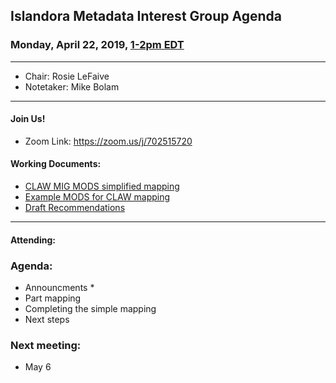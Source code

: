 ## Islandora Metadata Interest Group Agenda
### Monday, April 22, 2019, [1-2pm EDT](http://www.thetimezoneconverter.com/?t=1%20pm&tz=Toronto&)

---
* Chair: Rosie LeFaive
* Notetaker: Mike Bolam 

---

#### Join Us!
* Zoom Link: https://zoom.us/j/702515720

#### Working Documents:
* [CLAW MIG MODS simplified mapping](https://docs.google.com/spreadsheets/d/18u2qFJ014IIxlVpM3JXfDEFccwBZcoFsjbBGpvL0jJI/edit#gid=0)
* [Example MODS for CLAW mapping](https://docs.google.com/spreadsheets/d/1C2Xie7HUDSgRT5v4ldoJvlNdoXz2GHAPvL3PE3TOKW8/edit#gid=1829081124)
* [Draft Recommendations](https://docs.google.com/document/d/15qSO9YcALtYSqd6CUuGx0t8FwUJ5pPwVPz0PA5rU898/edit#heading=h.f9r6knw0rjvu)
---

#### Attending:


### Agenda:
* Announcments
  * 
* Part mapping
* Completing the simple mapping 
* Next steps
 
### Next meeting:
* May 6
